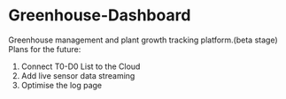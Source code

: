 # Greenhouse-Dashboard
Greenhouse management and plant growth tracking platform.(beta stage)
Plans for the future:
1. Connect T0-D0 List to the Cloud
2. Add live sensor data streaming
3. Optimise the log page 

